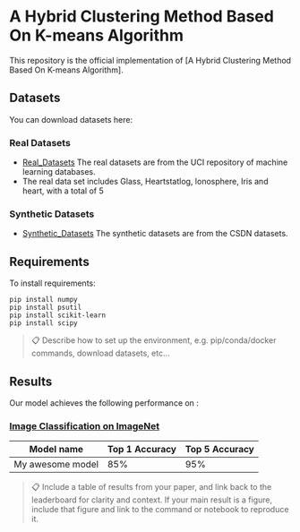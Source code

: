 # A Hybrid Clustering Method Based On K-means Algorithm

This repository is the official implementation of [A Hybrid Clustering Method Based On K-means Algorithm]. 


## Datasets
You can download datasets here:


### Real Datasets
- [Real_Datasets](https://github.com/Chw000/A-Hybrid-Clustering-Method-Based-On-K-means-Algorithm/tree/main/Datasets/Real_Datasets) The real datasets are from the UCI repository of machine learning databases.
- The real data set includes Glass, Heartstatlog, lonosphere, Iris and heart, with a total of 5


### Synthetic Datasets
- [Synthetic_Datasets](https://github.com/Chw000/A-Hybrid-Clustering-Method-Based-On-K-means-Algorithm/tree/main/Datasets/Synthetic_Datasets) The synthetic datasets are from the CSDN datasets.

## Requirements

To install requirements:

```setup
pip install numpy
pip install psutil
pip install scikit-learn
pip install scipy
```

>📋  Describe how to set up the environment, e.g. pip/conda/docker commands, download datasets, etc...


## Results

Our model achieves the following performance on :

### [Image Classification on ImageNet](https://paperswithcode.com/sota/image-classification-on-imagenet)

| Model name         | Top 1 Accuracy  | Top 5 Accuracy |
| ------------------ |---------------- | -------------- |
| My awesome model   |     85%         |      95%       |

>📋  Include a table of results from your paper, and link back to the leaderboard for clarity and context. If your main result is a figure, include that figure and link to the command or notebook to reproduce it. 

